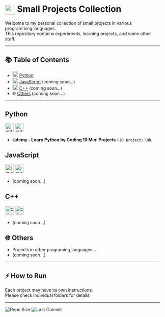 # <img src="https://media3.giphy.com/media/v1.Y2lkPTc5MGI3NjExYm85Z2RmZjRhcDI5NHJoaTNnbmk5azdobnRyeWpmbmZ2amtkcmVwaSZlcD12MV9pbnRlcm5hbF9naWZfYnlfaWQmY3Q9cw/uMaVlcNSxWl1F1mDb1/giphy.gif" height="32" style="vertical-align: middle;"/> Small Projects Collection

Welcome to my personal collection of small projects in various programming languages.  
This repository contains experiments, learning projects, and some other stuff.

---

## 📚 Table of Contents
- <img src="https://cdn.jsdelivr.net/gh/devicons/devicon@latest/icons/python/python-original.svg" height="18"/> [Python](#python)
- <img src="https://cdn.jsdelivr.net/gh/devicons/devicon@latest/icons/javascript/javascript-original.svg" height="18"/> [JavaScript](#javascript) (coming soon...)
- <img src="https://cdn.jsdelivr.net/gh/devicons/devicon@latest/icons/cplusplus/cplusplus-original.svg" height="18"/> [C++](#c) (coming soon...)
- 🌐 [Others](#others) (coming soon...)
---

## Python

<div>
  <img src="https://cdn.jsdelivr.net/gh/devicons/devicon@latest/icons/python/python-original.svg" height="28" alt="python logo"/>
  <img src="https://img.shields.io/badge/Python-3776AB?style=flat&logo=python&logoColor=white" height="28" alt="python badge"/>
</div>

- **Udemy - Learn Python by Coding 10 Mini Projects** `(10 project)` [link](https://github.com/NaN-code01/Small_Projects_Collection/tree/main/Python/Udemy_Learn%20Python%20by%20coding%2010%20mini%20projects)

## JavaScript

<div>
  <img src="https://cdn.jsdelivr.net/gh/devicons/devicon@latest/icons/javascript/javascript-original.svg" height="28" alt="javascript logo"/>
  <img src="https://img.shields.io/badge/JavaScript-F7DF1E?style=flat&logo=javascript&logoColor=black" height="28" alt="javascript badge"/>
</div>

- (coming soon...)

## C++

<div>
  <img src="https://cdn.jsdelivr.net/gh/devicons/devicon@latest/icons/cplusplus/cplusplus-original.svg" height="28" alt="cplusplus logo"/>
  <img src="https://img.shields.io/badge/C++-00599C?style=flat&logo=c%2B%2B&logoColor=white" height="28" alt="cplusplus badge"/>
</div>

- (coming soon...)  

## 🌐 Others
- Projects in other programing languages...
- (coming soon...)

---

## ⚡ How to Run
Each project may have its own instructions.  
Please check individual folders for details.

---

![Repo Size](https://img.shields.io/github/repo-size/NaN-code01/Small_Projects_Collection)
![Last Commit](https://img.shields.io/github/last-commit/NaN-code01/Small_Projects_Collection)

